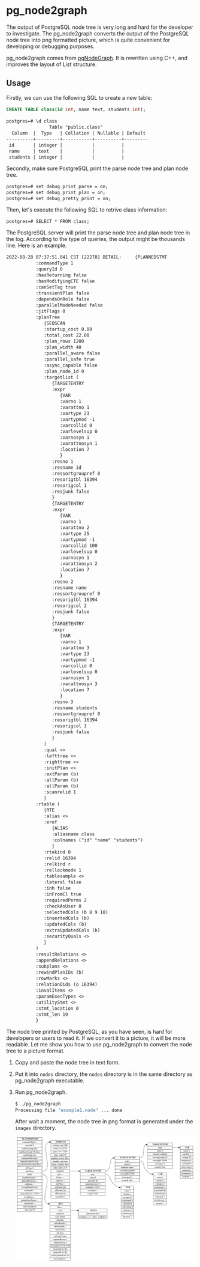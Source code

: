 # pg_node2graph

The output of PostgreSQL node tree is very long and hard for the
developer to investigate. The pg_node2graph converts the output of the
PostgreSQL node tree into png formatted picture, which is quite
convenient for developing or debugging purposes.

pg_node2graph comes from [pgNodeGraph][]. It is rewritten using C++, and
improves the layout of List structure.

## Usage

Firstly, we can use the following SQL to create a new table:

```sql
CREATE TABLE class(id int, name text, students int);
```

```
postgres=# \d class
                Table "public.class"
  Column  |  Type   | Collation | Nullable | Default
----------+---------+-----------+----------+---------
 id       | integer |           |          |
 name     | text    |           |          |
 students | integer |           |          |
```

Secondly, make sure PostgreSQL print the parse node tree and plan node tree.

```
postgres=# set debug_print_parse = on;
postgres=# set debug_print_plan = on;
postgres=# set debug_pretty_print = on;
```

Then, let's execute the following SQL to retrive class information:

```
postgres=# SELECT * FROM class;
```

The PostgreSQL server will print the parse node tree and plan node tree
in the log. According to the type of queries, the output might be thousands
line. Here is an example.

```
2022-08-28 07:37:51.841 CST [22278] DETAIL:     {PLANNEDSTMT
           :commandType 1
           :queryId 0
           :hasReturning false
           :hasModifyingCTE false
           :canSetTag true
           :transientPlan false
           :dependsOnRole false
           :parallelModeNeeded false
           :jitFlags 0
           :planTree
              {SEQSCAN
              :startup_cost 0.00
              :total_cost 22.00
              :plan_rows 1200
              :plan_width 40
              :parallel_aware false
              :parallel_safe true
              :async_capable false
              :plan_node_id 0
              :targetlist (
                 {TARGETENTRY
                 :expr
                    {VAR
                    :varno 1
                    :varattno 1
                    :vartype 23
                    :vartypmod -1
                    :varcollid 0
                    :varlevelsup 0
                    :varnosyn 1
                    :varattnosyn 1
                    :location 7
                    }
                 :resno 1
                 :resname id
                 :ressortgroupref 0
                 :resorigtbl 16394
                 :resorigcol 1
                 :resjunk false
                 }
                 {TARGETENTRY
                 :expr
                    {VAR
                    :varno 1
                    :varattno 2
                    :vartype 25
                    :vartypmod -1
                    :varcollid 100
                    :varlevelsup 0
                    :varnosyn 1
                    :varattnosyn 2
                    :location 7
                    }
                 :resno 2
                 :resname name
                 :ressortgroupref 0
                 :resorigtbl 16394
                 :resorigcol 2
                 :resjunk false
                 }
                 {TARGETENTRY
                 :expr
                    {VAR
                    :varno 1
                    :varattno 3
                    :vartype 23
                    :vartypmod -1
                    :varcollid 0
                    :varlevelsup 0
                    :varnosyn 1
                    :varattnosyn 3
                    :location 7
                    }
                 :resno 3
                 :resname students
                 :ressortgroupref 0
                 :resorigtbl 16394
                 :resorigcol 3
                 :resjunk false
                 }
              )
              :qual <>
              :lefttree <>
              :righttree <>
              :initPlan <>
              :extParam (b)
              :allParam (b)
              :allParam (b)
              :scanrelid 1
              }
           :rtable (
              {RTE
              :alias <>
              :eref
                 {ALIAS
                 :aliasname class
                 :colnames ("id" "name" "students")
                 }
              :rtekind 0
              :relid 16394
              :relkind r
              :rellockmode 1
              :tablesample <>
              :lateral false
              :inh false
              :inFromCl true
              :requiredPerms 2
              :checkAsUser 0
              :selectedCols (b 8 9 10)
              :insertedCols (b)
              :updatedCols (b)
              :extraUpdatedCols (b)
              :securityQuals <>
              }
           )
           :resultRelations <>
           :appendRelations <>
           :subplans <>
           :rewindPlanIDs (b)
           :rowMarks <>
           :relationOids (o 16394)
           :invalItems <>
           :paramExecTypes <>
           :utilityStmt <>
           :stmt_location 0
           :stmt_len 19
           }
```

The node tree printed by PostgreSQL, as you have seen, is hard for
developers or users to read it. If we convert it to a picture, it will
be more readable. Let me show you how to use pg_node2graph to convert
the node tree to a picture format.

1. Copy and paste the node tree in text form.
2. Put it into `nodes` directory, the `nodes` directory is in the same
   directory as pg_node2graph executable.
3. Run pg_node2graph.

   ```bash
   $ ./pg_node2graph
   Processing file "example1.node" ... done
   ```

   After wait a moment, the node tree in png format is generated under
   the `images` directory.

   ![](./images/example1.node.png)

[pgNodeGraph]: https://github.com/shenyuflying/pgNodeGraph
